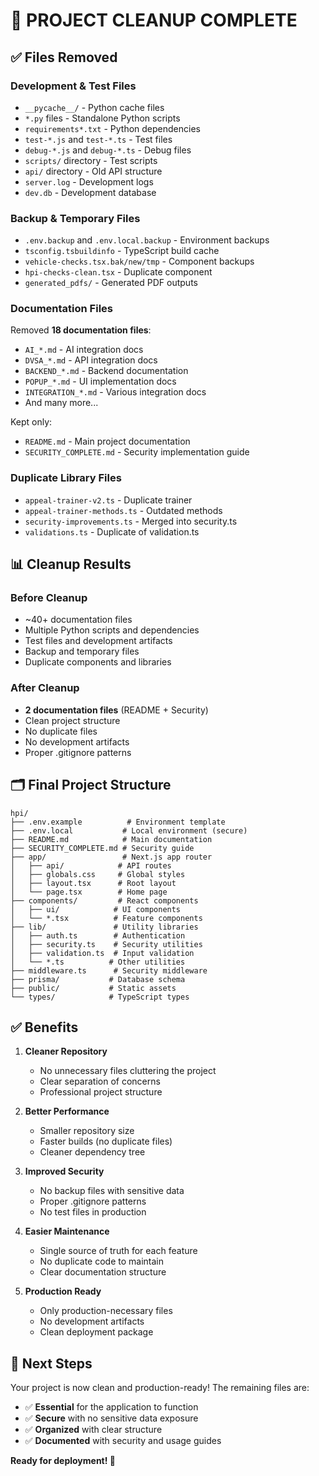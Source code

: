 # 🧹 **PROJECT CLEANUP COMPLETE**

## ✅ **Files Removed**

### **Development & Test Files**
- `__pycache__/` - Python cache files
- `*.py` files - Standalone Python scripts
- `requirements*.txt` - Python dependencies
- `test-*.js` and `test-*.ts` - Test files
- `debug-*.js` and `debug-*.ts` - Debug files
- `scripts/` directory - Test scripts
- `api/` directory - Old API structure
- `server.log` - Development logs
- `dev.db` - Development database

### **Backup & Temporary Files**
- `.env.backup` and `.env.local.backup` - Environment backups
- `tsconfig.tsbuildinfo` - TypeScript build cache
- `vehicle-checks.tsx.bak/new/tmp` - Component backups
- `hpi-checks-clean.tsx` - Duplicate component
- `generated_pdfs/` - Generated PDF outputs

### **Documentation Files**
Removed **18 documentation files**:
- `AI_*.md` - AI integration docs
- `DVSA_*.md` - API integration docs  
- `BACKEND_*.md` - Backend documentation
- `POPUP_*.md` - UI implementation docs
- `INTEGRATION_*.md` - Various integration docs
- And many more...

Kept only:
- `README.md` - Main project documentation
- `SECURITY_COMPLETE.md` - Security implementation guide

### **Duplicate Library Files**
- `appeal-trainer-v2.ts` - Duplicate trainer
- `appeal-trainer-methods.ts` - Outdated methods
- `security-improvements.ts` - Merged into security.ts
- `validations.ts` - Duplicate of validation.ts

## 📊 **Cleanup Results**

### **Before Cleanup**
- ~40+ documentation files
- Multiple Python scripts and dependencies
- Test files and development artifacts
- Backup and temporary files
- Duplicate components and libraries

### **After Cleanup**
- **2 documentation files** (README + Security)
- Clean project structure
- No duplicate files
- No development artifacts
- Proper .gitignore patterns

## 🗂️ **Final Project Structure**

```
hpi/
├── .env.example          # Environment template
├── .env.local           # Local environment (secure)
├── README.md            # Main documentation
├── SECURITY_COMPLETE.md # Security guide
├── app/                 # Next.js app router
│   ├── api/            # API routes
│   ├── globals.css     # Global styles
│   ├── layout.tsx      # Root layout
│   └── page.tsx        # Home page
├── components/         # React components
│   ├── ui/            # UI components
│   └── *.tsx          # Feature components
├── lib/               # Utility libraries
│   ├── auth.ts        # Authentication
│   ├── security.ts    # Security utilities
│   ├── validation.ts  # Input validation
│   └── *.ts          # Other utilities
├── middleware.ts      # Security middleware
├── prisma/           # Database schema
├── public/           # Static assets
└── types/            # TypeScript types
```

## ✅ **Benefits**

1. **Cleaner Repository**
   - No unnecessary files cluttering the project
   - Clear separation of concerns
   - Professional project structure

2. **Better Performance**
   - Smaller repository size
   - Faster builds (no duplicate files)
   - Cleaner dependency tree

3. **Improved Security**
   - No backup files with sensitive data
   - Proper .gitignore patterns
   - No test files in production

4. **Easier Maintenance**
   - Single source of truth for each feature
   - No duplicate code to maintain
   - Clear documentation structure

5. **Production Ready**
   - Only production-necessary files
   - No development artifacts
   - Clean deployment package

## 🚀 **Next Steps**

Your project is now clean and production-ready! The remaining files are:
- ✅ **Essential** for the application to function
- ✅ **Secure** with no sensitive data exposure
- ✅ **Organized** with clear structure
- ✅ **Documented** with security and usage guides

**Ready for deployment! 🎉**
